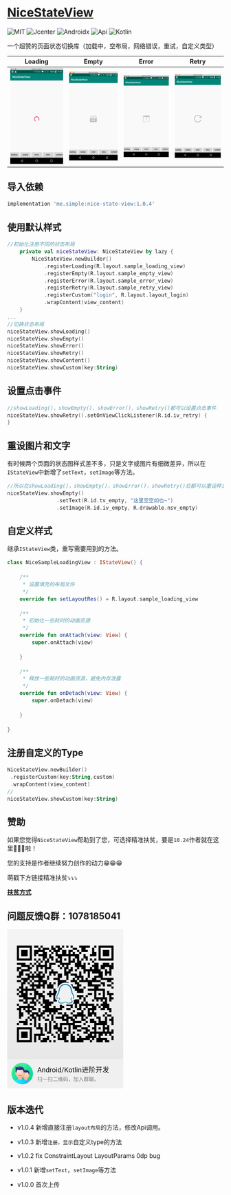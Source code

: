 # **[NiceStateView](https://github.com/simplepeng/NiceStateView)**

![MIT](https://img.shields.io/badge/License-MIT-orange?style=flat-square)  ![Jcenter](https://img.shields.io/badge/Jcenter-1.0.4-brightgreen?style=flat-square)  ![Androidx](https://img.shields.io/badge/Androidx-Yes-blue?style=flat-square)  ![Api](https://img.shields.io/badge/Api-14+-blueviolet?style=flat-square)  ![Kotlin](https://img.shields.io/badge/Kotlin-Yes-ff6984?style=flat-square)

一个超赞的页面状态切换库（加载中，空布局，网络错误，重试，自定义类型）

| Loading | Empty | Error | Retry |
| ------- | ----- | ----- | ----- |
| ![](images/img_loading.png) | ![](images/img_empty.png) | ![](images/img_error.png) | ![](images/img_retry.png) |

## 导入依赖

```groovy
implementation 'me.simple:nice-state-view:1.0.4'
```

## 使用默认样式

```kotlin
//初始化注册不同的状态布局
    private val niceStateView: NiceStateView by lazy {
        NiceStateView.newBuilder()
            .registerLoading(R.layout.sample_loading_view)
            .registerEmpty(R.layout.sample_empty_view)
            .registerError(R.layout.sample_error_view)
            .registerRetry(R.layout.sample_retry_view)
            .registerCustom("login", R.layout.layout_login)
            .wrapContent(view_content)
    }
...
//切换状态布局
niceStateView.showLoading()
niceStateView.showEmpty()
niceStateView.showError()
niceStateView.showRetry()
niceStateView.showContent()
niceStateView.showCustom(key:String)
```

## 设置点击事件

```kotlin
//showLoading()，showEmpty()，showError()，showRetry()都可以设置点击事件
niceStateView.showRetry().setOnViewClickListener(R.id.iv_retry) {
}
```

## 重设图片和文字

有时候两个页面的状态图样式差不多，只是文字或图片有细微差异，所以在`IStateView`中新增了`setText`，`setImage`等方法。

```kotlin
//所以在showLoading()，showEmpty()，showError()，showRetry()后都可以重设样式
niceStateView.showEmpty()
                .setText(R.id.tv_empty, "这里空空如也~")
                .setImage(R.id.iv_empty, R.drawable.nsv_empty)
```

## 自定义样式

继承`IStateView`类，重写需要用到的方法。

```kotlin
class NiceSampleLoadingView : IStateView() {

    /**
     * 设置填充的布局文件
     */
    override fun setLayoutRes() = R.layout.sample_loading_view

    /**
     * 初始化一些耗时的动画资源
     */
    override fun onAttach(view: View) {
        super.onAttach(view)

    }

    /**
     * 释放一些耗时的动画资源，避免内存泄露
     */
    override fun onDetach(view: View) {
        super.onDetach(view)

    }

}
```

## 注册自定义的Type

```kotlin
NiceStateView.newBuilder()
 .registerCustom(key:String,custom)
 .wrapContent(view_content)
//
niceStateView.showCustom(key:String)
```

## 赞助

如果您觉得`NiceStateView`帮助到了您，可选择精准扶贫，要是`10.24`作者就在这里🙇🙇🙇啦！

您的支持是作者继续努力创作的动力😁😁😁

萌戳下方链接精准扶贫⤵️⤵️⤵️

**[扶贫方式](https://simplepeng.github.io/merge_pay_code/)**

## 问题反馈Q群：1078185041

<img src="https://raw.githubusercontent.com/simplepeng/ImageRepo/master/q_group.jpg" width="270px" height="370px">

## 版本迭代

* v1.0.4 新增直接注册`layout布局`的方法，修改Api调用。

* v1.0.3 新增`注册，显示`自定义type的方法
* v1.0.2 fix ConstraintLayout LayoutParams 0dp bug
* v1.0.1 新增`setText`，`setImage`等方法
* v1.0.0 首次上传